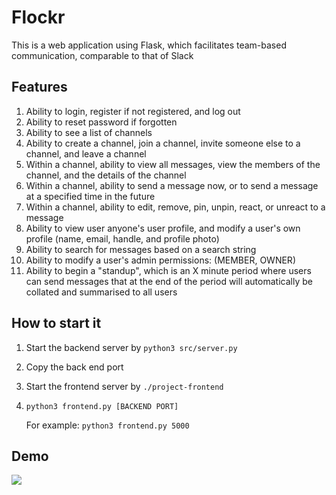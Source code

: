 # Flockr

This is a web application using Flask, which facilitates team-based communication, comparable to that of Slack

## Features

1. Ability to login, register if not registered, and log out
2. Ability to reset password if forgotten
3. Ability to see a list of channels
4. Ability to create a channel, join a channel, invite someone else to a channel, and leave a channel
5. Within a channel, ability to view all messages, view the members of the channel, and the details of the channel
6. Within a channel, ability to send a message now, or to send a message at a specified time in the future
7. Within a channel, ability to edit, remove, pin, unpin, react, or unreact to a message
8. Ability to view user anyone's user profile, and modify a user's own profile (name, email, handle, and profile photo)
9. Ability to search for messages based on a search string
10. Ability to modify a user's admin permissions: (MEMBER, OWNER)
11. Ability to begin a "standup", which is an X minute period where users can send messages that at the end of the period will automatically be collated and summarised to all users

## How to start it

1. Start the backend server by ```python3 src/server.py```

2. Copy the back end port

3. Start the frontend server by ```./project-frontend```

4. ```python3 frontend.py [BACKEND PORT]```

   For example: ```python3 frontend.py 5000```

## Demo

[![](http://img.youtube.com/vi/GLAlBz1QbFs/0.jpg)](http://www.youtube.com/watch?v=GLAlBz1QbFs "Flockr Web Application Demo")
